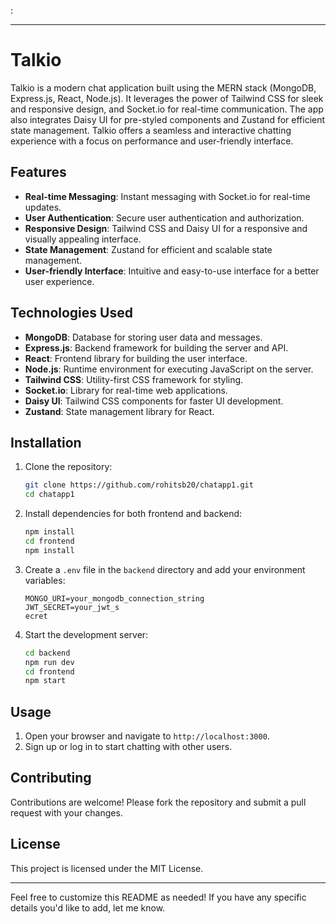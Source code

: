 :

---

# Talkio

Talkio is a modern chat application built using the MERN stack (MongoDB, Express.js, React, Node.js). It leverages the power of Tailwind CSS for sleek and responsive design, and Socket.io for real-time communication. The app also integrates Daisy UI for pre-styled components and Zustand for efficient state management. Talkio offers a seamless and interactive chatting experience with a focus on performance and user-friendly interface.

## Features

- **Real-time Messaging**: Instant messaging with Socket.io for real-time updates.
- **User Authentication**: Secure user authentication and authorization.
- **Responsive Design**: Tailwind CSS and Daisy UI for a responsive and visually appealing interface.
- **State Management**: Zustand for efficient and scalable state management.
- **User-friendly Interface**: Intuitive and easy-to-use interface for a better user experience.

## Technologies Used

- **MongoDB**: Database for storing user data and messages.
- **Express.js**: Backend framework for building the server and API.
- **React**: Frontend library for building the user interface.
- **Node.js**: Runtime environment for executing JavaScript on the server.
- **Tailwind CSS**: Utility-first CSS framework for styling.
- **Socket.io**: Library for real-time web applications.
- **Daisy UI**: Tailwind CSS components for faster UI development.
- **Zustand**: State management library for React.

## Installation

1. Clone the repository:
   ```bash
   git clone https://github.com/rohitsb20/chatapp1.git
   cd chatapp1
   ```

2. Install dependencies for both frontend and backend:
   ```bash
   npm install
   cd frontend
   npm install
   ```

3. Create a `.env` file in the `backend` directory and add your environment variables:
   ```env
   MONGO_URI=your_mongodb_connection_string
   JWT_SECRET=your_jwt_s
   ecret
   ```

4. Start the development server:
   ```bash
   cd backend
   npm run dev
   cd frontend
   npm start
   ```

## Usage

1. Open your browser and navigate to `http://localhost:3000`.
2. Sign up or log in to start chatting with other users.

## Contributing

Contributions are welcome! Please fork the repository and submit a pull request with your changes.

## License

This project is licensed under the MIT License.

---

Feel free to customize this README as needed! If you have any specific details you'd like to add, let me know.
